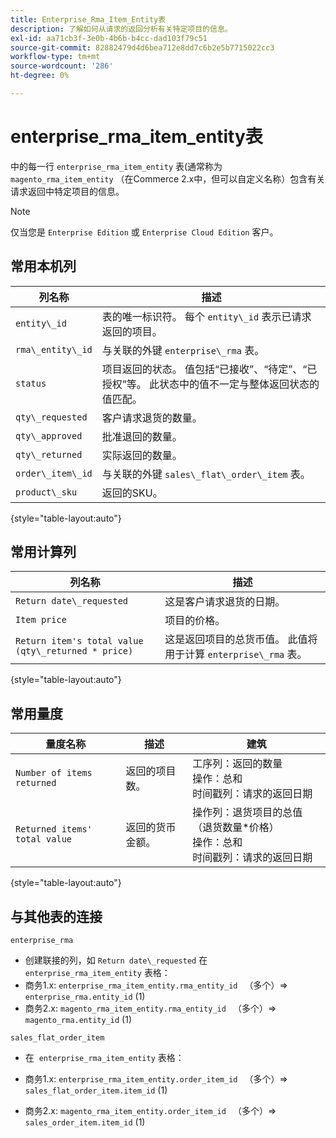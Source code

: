 ```yaml
---
title: Enterprise_Rma_Item_Entity表
description: 了解如何从请求的返回分析有关特定项目的信息。
exl-id: aa71cb3f-3e0b-4b6b-b4cc-dad103f79c51
source-git-commit: 82882479d4d6bea712e8dd7c6b2e5b7715022cc3
workflow-type: tm+mt
source-wordcount: '286'
ht-degree: 0%

---
```


# enterprise_rma_item_entity表

中的每一行 `enterprise_rma_item_entity` 表(通常称为 `magento_rma_item_entity` （在Commerce 2.x中，但可以自定义名称）包含有关请求返回中特定项目的信息。

>[!NOTE]
>
>仅当您是 `Enterprise Edition` 或 `Enterprise Cloud Edition` 客户。

## 常用本机列

| **列名称** | **描述** |
|---|---|
| `entity\_id` | 表的唯一标识符。 每个 `entity\_id` 表示已请求返回的项目。 |
| `rma\_entity\_id` | 与关联的外键 `enterprise\_rma` 表。 |
| `status` | 项目返回的状态。 值包括“已接收”、“待定”、“已授权”等。 此状态中的值不一定与整体返回状态的值匹配。 |
| `qty\_requested` | 客户请求退货的数量。 |
| `qty\_approved` | 批准退回的数量。 |
| `qty\_returned` | 实际返回的数量。 |
| `order\_item\_id` | 与关联的外键 `sales\_flat\_order\_item` 表。 |
| `product\_sku` | 返回的SKU。 |

{style=&quot;table-layout:auto&quot;}

## 常用计算列

| **列名称** | **描述** |
|---|---|
| `Return date\_requested` | 这是客户请求退货的日期。 |
| `Item price` | 项目的价格。 |
| `Return item's total value (qty\_returned * price)` | 这是返回项目的总货币值。 此值将用于计算 `enterprise\_rma` 表。 |

{style=&quot;table-layout:auto&quot;}

## 常用量度

| **量度名称** | **描述** | **建筑** |
|---|---|---|
| `Number of items returned` | 返回的项目数。 | 工序列：返回的数量<br>操作：总和<br>时间戳列：请求的返回日期 |
| `Returned items' total value` | 返回的货币金额。 | 操作列：退货项目的总值（退货数量*价格）<br>操作：总和<br>时间戳列：请求的返回日期 |

{style=&quot;table-layout:auto&quot;}

## 与其他表的连接

`enterprise_rma`

* 创建联接的列，如 `Return date\_requested` 在 `enterprise_rma_item_entity` 表格：
* 商务1.x: `enterprise_rma_item_entity.rma_entity_id ` （多个）=> `enterprise_rma.entity_id` (1)
* 商务2.x: `magento_rma_item_entity.rma_entity_id ` （多个）=> `magento_rma.entity_id` (1)

`sales_flat_order_item`

* 在  `enterprise_rma_item_entity` 表格：

* 商务1.x: `enterprise_rma_item_entity.order_item_id ` （多个）=> `sales_flat_order_item.item_id` (1)
* 商务2.x: `magento_rma_item_entity.order_item_id ` （多个）=> `sales_order_item.item_id` (1)
